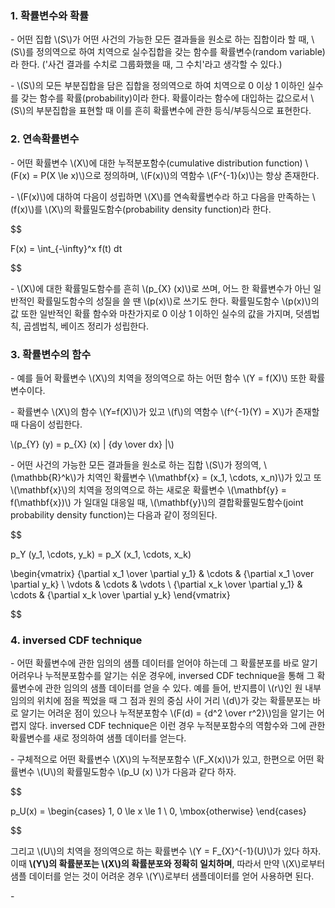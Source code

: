 ### 1. 확률변수와 확률

\- 어떤 집합 \\(S\\)가 어떤 사건의 가능한 모든 결과들을 원소로 하는 집합이라 할 때, \\(S\\)를 정의역으로 하여 치역으로 실수집합을 갖는 함수를 확률변수(random variable)라 한다. ('사건 결과를 수치로 그룹화했을 때, 그 수치'라고 생각할 수 있다.)

\- \\(S\\)의 모든 부분집합을 담은 집합을 정의역으로 하여 치역으로 0 이상 1 이하인 실수를 갖는 함수를 확률(probability)이라 한다. 확률이라는 함수에 대입하는 값으로서 \\(S\\)의 부분집합을 표현할 때 이를 흔히 확률변수에 관한 등식/부등식으로 표현한다.

### 2. 연속확률변수

\- 어떤 확률변수 \\(X\\)에 대한 누적분포함수(cumulative distribution function) \\(F(x) = P(X \le x)\\)으로 정의하며, \\(F(x)\\)의 역함수 \\(F^{-1}(x)\\)는 항상 존재한다.

\- \\(F(x)\\)에 대하여 다음이 성립하면 \\(X\\)를 연속확률변수라 하고 다음을 만족하는 \\(f(x)\\)를 \\(X\\)의 확률밀도함수(probability density function)라 한다.

$$

F(x) = \int_{-\infty}^x f(t) dt

$$

\- \\(X\\)에 대한 확률밀도함수를 흔히 \\(p_{X} (x)\\)로 쓰며, 어느 한 확률변수가 아닌 일반적인 확률밀도함수의 성질을 쓸 땐 \\(p(x)\\)로 쓰기도 한다. 확률밀도함수 \\(p(x)\\)의 값 또한 일반적인 확률 함수와 마찬가지로 0 이상 1 이하인 실수의 값을 가지며, 덧셈법칙, 곱셈법칙, 베이즈 정리가 성립한다.


### 3. 확률변수의 함수

\- 예를 들어 확률변수 \\(X\\)의 치역을 정의역으로 하는 어떤 함수 \\(Y = f(X)\\) 또한 확률변수이다.

\- 확률변수 \\(X\\)의 함수 \\(Y=f(X)\\)가 있고 \\(f\\)의 역함수 \\(f^{-1}(Y) = X\\)가 존재할 때 다음이 성립한다.

\\(p_{Y} (y) = p_{X} (x)  \| {dy \over dx} \|\\)

\- 어떤 사건의 가능한 모든 결과들을 원소로 하는 집합 \\(S\\)가 정의역, \\(\mathbb{R}^k\\)가 치역인 확률변수 \\(\mathbf{x} = (x_1, \cdots, x_n)\\)가 있고 또 \\(\mathbf{x}\\)의 치역을 정의역으로 하는 새로운 확률변수 \\(\mathbf{y} = f(\mathbf{x})\\) 가 일대일 대응일 때, \\(\mathbf{y}\\)의 결합확률밀도함수(joint probability density function)는 다음과 같이 정의된다.

$$

p_Y (y_1, \cdots, y_k) = p_X (x_1, \cdots, x_k) 

\begin{vmatrix}
{\partial x_1 \over \partial y_1} & \cdots & {\partial x_1 \over \partial y_k} \\
\vdots & \cdots & \vdots \\
{\partial x_k \over \partial y_1} & \cdots & {\partial x_k \over \partial y_k} \end{vmatrix}

$$


### 4. inversed CDF technique

\- 어떤 확률변수에 관한 임의의 샘플 데이터를 얻어야 하는데 그 확률분포를 바로 알기 어려우나 누적분포함수를 알기는 쉬운 경우에, inversed CDF technique을 통해 그 확률변수에 관한 임의의 샘플 데이터를 얻을 수 있다. 예를 들어, 반지름이 \\(r\\)인 원 내부 임의의 위치에 점을 찍었을 때 그 점과 원의 중심 사이 거리 \\(d\\)가 갖는 확률분포는 바로 알기는 어려운 점이 있으나 누적분포함수 \\(F(d) = {d^2 \over r^2}\\)임을 알기는 어렵지 않다. inversed CDF technique은 이런 경우 누적분포함수의 역함수와 그에 관한 확률변수를 새로 정의하여 샘플 데이터를 얻는다.

\- 구체적으로 어떤 확률변수 \\(X\\)의 누적분포함수 \\(F_X(x)\\)가 있고, 한편으로 어떤 확률변수 \\(U\\)의 확률밀도함수 \\(p_U (x) \\)가 다음과 같다 하자.

$$

p_U(x) = \begin{cases} 1, 0 \le x \le 1 \\ 
0, \mbox{otherwise} \end{cases}

$$


  그리고 \\(U\\)의 치역을 정의역으로 하는 확률변수 \\(Y = F_{X}^{-1}(U)\\)가 있다 하자. 이때 **\\(Y\\)의 확률분포는 \\(X\\)의 확률분포와 정확히 일치하며**, 따라서 만약 \\(X\\)로부터 샘플 데이터를 얻는 것이 어려운 경우 \\(Y\\)로부터 샘플데이터를 얻어 사용하면 된다. 

\- 